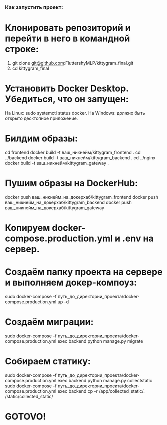 ### Как запустить проект:

# Клонировать репозиторий и перейти в него в командной строке:
1) git clone git@github.com:FluttershyMLP/kittygram_final.git
2) cd kittygram_final

# Установить Docker Desktop. Убедиться, что он запущен:
На Linux: sudo systemctl status docker.
На Windows: должно быть открыто десктопное приложение.

# Билдим образы: 
cd frontend
docker build -t ваш_никнейм/kittygram_frontend .
cd ../backend
docker build -t ваш_никнейм/kittygram_backend .
cd ../nginx
docker build -t ваш_никнейм/kittygram_gateway .

# Пушим образы на DockerHub:
docker push ваш_никнейм_на_докерхаб/kittygram_frontend
docker push ваш_никнейм_на_докерхаб/kittygram_backend
docker push ваш_никнейм_на_докерхаб/kittygram_gateway

# Копируем docker-compose.production.yml и .env на сервер.

# Создаём папку проекта на сервере и выполняем докер-компоуз:
sudo docker-compose -f путь_до_директории_проекта/docker-compose.production.yml up -d

# Создаём миграции:
sudo docker-compose -f путь_до_директории_проекта/docker-compose.production.yml exec backend python manage.py migrate

# Собираем статику: 
sudo docker-compose -f путь_до_директории_проекта/docker-compose.production.yml exec backend python manage.py collectstatic
sudo docker-compose -f путь_до_директории_проекта/docker-compose.production.yml exec backend cp -r /app/collected_static/. /static/collected_static/

# GOTOVO!